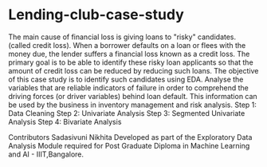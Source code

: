 # Lending-club-case-study


The main cause of financial loss is giving loans to "risky" candidates. (called credit loss). When a borrower defaults on a loan or flees with the money due, the lender suffers a financial loss known as a credit loss.
The primary goal is to be able to identify these risky loan applicants so that the amount of credit loss can be reduced by reducing such loans. The objective of this case study is to identify such candidates using EDA.
Analyse the variables that are reliable indicators of failure in order to comprehend the driving forces (or driver variables) behind loan default.
This information can be used by the business in inventory management and risk analysis.
Step 1: Data Cleaning
Step 2: Univariate Analysis
Step 3: Segmented Univariate Analysis 
Step 4: Bivariate Analysis



Contributors Sadasivuni Nikhita
Developed as part of the Exploratory Data Analysis Module required for Post Graduate Diploma in Machine Learning and AI - IIIT,Bangalore.
